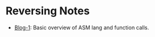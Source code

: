 # Reversing Notes


- [Blog-1](https://0xw3bs3c.github.io/Reversing-Notes/blog-1/): Basic overview of ASM lang and function calls. 